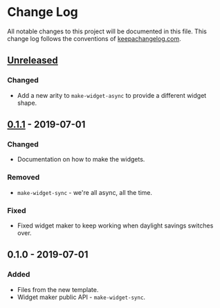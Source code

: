 # Change Log
All notable changes to this project will be documented in this file. This change log follows the conventions of [keepachangelog.com](http://keepachangelog.com/).

## [Unreleased]
### Changed
- Add a new arity to `make-widget-async` to provide a different widget shape.

## [0.1.1] - 2019-07-01
### Changed
- Documentation on how to make the widgets.

### Removed
- `make-widget-sync` - we're all async, all the time.

### Fixed
- Fixed widget maker to keep working when daylight savings switches over.

## 0.1.0 - 2019-07-01
### Added
- Files from the new template.
- Widget maker public API - `make-widget-sync`.

[Unreleased]: https://github.com/your-name/reaktor-assignment/compare/0.1.1...HEAD
[0.1.1]: https://github.com/your-name/reaktor-assignment/compare/0.1.0...0.1.1
